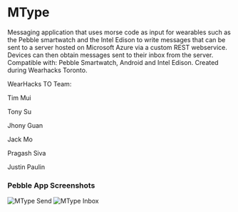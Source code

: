 # MType
Messaging application that uses morse code as input for wearables such as the Pebble smartwatch and the Intel Edison to write messages that can be sent to a server hosted on Microsoft Azure via a custom REST webservice. Devices can then obtain messages sent to their inbox from the server. Compatible with: Pebble Smartwatch, Android and Intel Edison. Created during Wearhacks Toronto.

WearHacks TO Team:

Tim Mui

Tony Su

Jhony Guan

Jack Mo

Pragash Siva

Justin Paulin

<h3>Pebble App Screenshots</h3>
<img src='http://timmui.me/img/other/mtype/send.png' alt='MType Send'>
<img src='http://timmui.me/img/other/mtype/inbox.png' alt='MType Inbox'>
